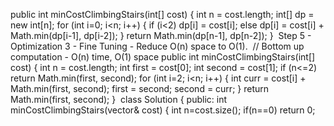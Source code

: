 public int minCostClimbingStairs(int[] cost) {
int n = cost.length;
int[] dp = new int[n];
for (int i=0; i<n; i++) {
if (i<2) dp[i] = cost[i];
else dp[i] = cost[i] + Math.min(dp[i-1], dp[i-2]);
}
return Math.min(dp[n-1], dp[n-2]);
}
​
Step 5 - Optimization 3 - Fine Tuning - Reduce O(n) space to O(1).
​
// Bottom up computation - O(n) time, O(1) space
public int minCostClimbingStairs(int[] cost) {
int n = cost.length;
int first = cost[0];
int second = cost[1];
if (n<=2) return Math.min(first, second);
for (int i=2; i<n; i++) {
int curr = cost[i] + Math.min(first, second);
first = second;
second = curr;
}
return Math.min(first, second);
}
​
class Solution {
public:
int minCostClimbingStairs(vector<int>& cost) {
int n=cost.size();
if(n==0) return 0;